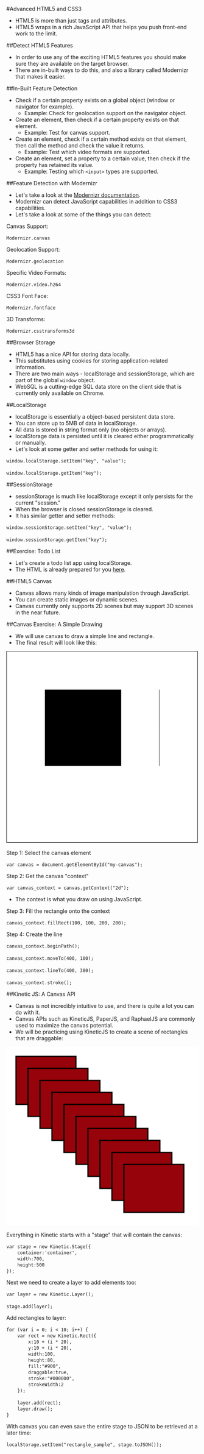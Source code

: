 #Advanced HTML5 and CSS3
- HTML5 is more than just tags and attributes.
- HTML5 wraps in a rich JavaScript API that helps you push front-end work to the limit.

##Detect HTML5 Features
- In order to use any of the exciting HTML5 features you should make sure they are available on the target browser.
- There are in-built ways to do this, and also a library called Modernizr that makes it easier.

##In-Built Feature Detection
- Check if a certain property exists on a global object (window or navigator for example).
	- Example: Check for geolocation support on the navigator object.
- Create an element, then check if a certain property exists on that element.
	- Example: Test for canvas support.
- Create an element, check if a certain method exists on that element, then call the method and check the value it returns.
	- Example: Test which video formats are supported.
- Create an element, set a property to a certain value, then check if the property has retained its value.
	- Example: Testing which `<input>` types are supported.

##Feature Detection with Modernizr
- Let's take a look at the [Modernizr documentation](http://modernizr.com/).
- Modernizr can detect JavaScript capabilities in addition to CSS3 capabilities.
- Let's take a look at some of the things you can detect:

Canvas Support:

```
Modernizr.canvas
```

Geolocation Support:

```
Modernizr.geolocation
```

Specific Video Formats:

```
Modernizr.video.h264
```

CSS3 Font Face:

```
Modernizr.fontface
```

3D Transforms:

```
Modernizr.csstransforms3d
```

##Browser Storage
- HTML5 has a nice API for storing data locally.
- This substitutes using cookies for storing application-related information.
- There are two main ways - localStorage and sessionStorage, which are part of the global `window` object.
- WebSQL is a cutting-edge SQL data store on the client side that is currently only available on Chrome.

##LocalStorage
- localStorage is essentially a object-based persistent data store.
- You can store up to 5MB of data in localStorage.
- All data is stored in string format only (no objects or arrays).
- localStorage data is persisted until it is cleared either programmatically or manually.
- Let's look at some getter and setter methods for using it:

```
window.localStorage.setItem("key", "value");

window.localStorage.getItem("key");
```

##SessionStorage
- sessionStorage is much like localStorage except it only persists for the current "session."
- When the browser is closed sessionStorage is cleared.
- It has similar getter and setter methods:

```
window.sessionStorage.setItem("key", "value");

window.sessionStorage.getItem("key");
```

##Exercise: Todo List
- Let's create a todo list app using localStorage.
- The HTML is already prepared for you [here](todo_html/).

##HTML5 Canvas
- Canvas allows many kinds of image manipulation through JavaScript.
- You can create static images or dynamic scenes.
- Canvas currently only supports 2D scenes but may support 3D scenes in the near future.

##Canvas Exercise: A Simple Drawing
- We will use canvas to draw a simple line and rectangle.
- The final result will look like this:

![Simple Canvas](images/simple_canvas.png)

Step 1: Select the canvas element

```
var canvas = document.getElementById("my-canvas");
```

Step 2: Get the canvas "context"

```
var canvas_context = canvas.getContext("2d");
```

- The context is what you draw on using JavaScript.

Step 3: Fill the rectangle onto the context

```
canvas_context.fillRect(100, 100, 200, 200);
```

Step 4: Create the line

```
canvas_context.beginPath();

canvas_context.moveTo(400, 100);

canvas_context.lineTo(400, 300);

canvas_context.stroke();
```

##Kinetic JS: A Canvas API
- Canvas is not incredibly intuitive to use, and there is quite a lot you can do with it.
- Canvas APIs such as KineticJS, PaperJS, and RaphaelJS are commonly used to maximize the canvas potential.
- We will be practicing using KineticJS to create a scene of rectangles that are draggable:

![Kinetic Scene](images/kinetic_example.png)

Everything in Kinetic starts with a "stage" that will contain the canvas:

```
var stage = new Kinetic.Stage({
	container:'container',
	width:700,
	height:500
});
```

Next we need to create a layer to add elements too:

```
var layer = new Kinetic.Layer();

stage.add(layer);
```

Add rectangles to layer:

```
for (var i = 0; i < 10; i++) {
	var rect = new Kinetic.Rect({
		x:10 + (i * 20),
		y:10 + (i * 20),
		width:100,
		height:80,
		fill:"#900",
		draggable:true,
		stroke:"#000000",
		strokeWidth:2
	});

	layer.add(rect);
	layer.draw();
}
```

With canvas you can even save the entire stage to JSON to be retrieved at a later time:

```
localStorage.setItem("rectangle_sample", stage.toJSON());
```